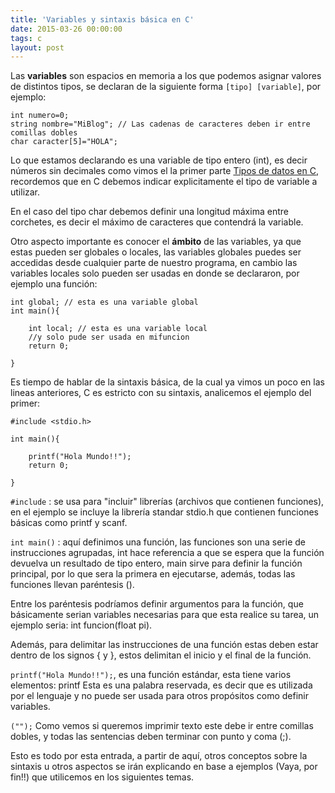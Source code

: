 ```yaml
---
title: 'Variables y sintaxis básica en C'
date: 2015-03-26 00:00:00 
tags: c
layout: post
---
```

Las **variables** son espacios en memoria a los que podemos asignar valores de distintos tipos, se declaran de la siguiente forma  	`[tipo] [variable]`, por ejemplo:
```language-c
int numero=0;
string nombre="MiBlog"; // Las cadenas de caracteres deben ir entre comillas dobles
char caracter[5]="HOLA";
```
Lo que estamos declarando es una variable de tipo entero (int), es decir números sin decimales como vimos el la primer parte [Tipos de datos en C](http://escribocodigo.com/2015/03/24/tipos-de-datos-en/), recordemos que en C debemos indicar explicitamente el tipo de variable a utilizar.

En el caso del tipo char debemos definir una longitud máxima entre corchetes, es decir el máximo de caracteres que contendrá la variable.

Otro aspecto importante es conocer el **ámbito** de las variables, ya que estas pueden ser globales o locales, las variables globales puedes ser accedidas desde cualquier parte de nuestro programa, en cambio las variables locales solo pueden ser usadas en donde se declararon, por ejemplo una función:
```language-c
int global; // esta es una variable global
int main(){

	int local; // esta es una variable local
    //y solo pude ser usada en mifuncion
	return 0;

} 
```
Es tiempo de hablar de la sintaxis básica, de la cual ya vimos un poco en las lineas anteriores, C es estricto con su sintaxis, analicemos el ejemplo del primer:
```language-c
#include <stdio.h>

int main(){

	printf("Hola Mundo!!");
	return 0;

} 
```
`#include` : se usa para "incluir" librerías (archivos que contienen funciones), en el ejemplo se incluye la librería standar stdio.h que contienen funciones básicas como printf y scanf.

`int main()` : aquí definimos una función, las funciones son una serie de instrucciones agrupadas, int hace referencia a que se espera que la función devuelva un resultado de tipo entero, main sirve para definir la función principal, por lo que sera la primera en ejecutarse, además, todas las funciones llevan paréntesis ().

Entre los paréntesis podríamos definir argumentos para la función, que básicamente serian variables necesarias para que esta realice su tarea, un ejemplo seria: int funcion(float pi).

Además, para delimitar las instrucciones de una función estas deben estar dentro de los signos { y }, estos delimitan el inicio y el final de la función.

`printf("Hola Mundo!!");`, es una función estándar, esta tiene varios elementos:
printf Esta es una palabra reservada, es decir que es utilizada por el lenguaje y no puede ser usada para otros propósitos como definir variables.

`("");` Como vemos si queremos imprimir texto este debe ir entre comillas dobles, y todas las sentencias deben terminar con punto y coma (;).

Esto es todo por esta entrada, a partir de aquí, otros conceptos sobre la sintaxis u otros aspectos se irán explicando en base a ejemplos (Vaya, por fin!!) que utilicemos en los siguientes temas.
